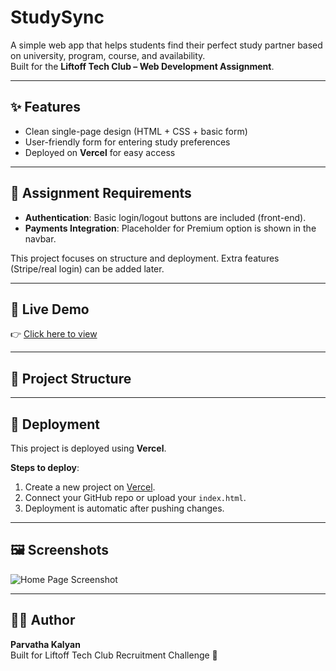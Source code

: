 # StudySync  

A simple web app that helps students find their perfect study partner based on university, program, course, and availability.  
Built for the **Liftoff Tech Club – Web Development Assignment**.  

---

## ✨ Features
- Clean single-page design (HTML + CSS + basic form)  
- User-friendly form for entering study preferences  
- Deployed on **Vercel** for easy access  

---

## 📌 Assignment Requirements
- **Authentication**: Basic login/logout buttons are included (front-end).  
- **Payments Integration**: Placeholder for Premium option is shown in the navbar.  

This project focuses on structure and deployment. Extra features (Stripe/real login) can be added later.  

---

## 🔗 Live Demo
👉 [Click here to view](https://studysync-snowy.vercel.app)  

---

## 📂 Project Structure
---

## 🚀 Deployment
This project is deployed using **Vercel**.  

**Steps to deploy**:  
1. Create a new project on [Vercel](https://vercel.com).  
2. Connect your GitHub repo or upload your `index.html`.  
3. Deployment is automatic after pushing changes.  

---

## 🖼 Screenshots
![Home Page Screenshot](screenshot.png)  

---

## 👨‍💻 Author
**Parvatha Kalyan**  
Built for Liftoff Tech Club Recruitment Challenge 🚀
